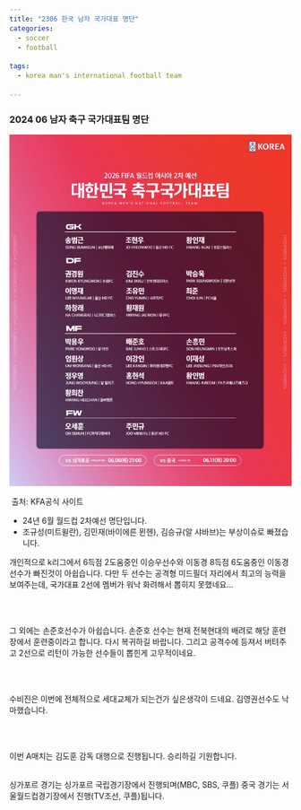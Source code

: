 ```yaml
---
title: "2306 한국 남자 국가대표 명단"
categories:
  - soccer
  - football

tags:
  - korea man's international football team

---
```


### 2024 06 남자 축구 국가대표팀 명단

<img src="../assets/images/international-a-man-2405.png?raw=true" alt="image-20220210122316921" style="zoom:" />

​																		  출처: KFA공식 사이트

- 24년 6월 월드컵 2차예선 명단입니다.
- 조규성(미트윌란), 김민재(바이에른 뮌헨), 김승규(알 샤바브)는 부상이슈로 빠졌습니다.

개인적으로 k리그에서 6득점 2도움중인 이승우선수와 이동경 8득점 6도움중인 이동경선수가 빠진것이 아쉽습니다. 다만 두 선수는 공격형 미드필더 자리에서 최고의 능력을 보여주는데, 국가대표 2선에 멤버가 워낙 화려해서 뽑히지 못했네요...

<br/><br/>

그 외에는 손준호선수가 아쉽습니다. 손준호 선수는 현재 전북현대의 배려로 해당 훈련장에서 훈련중이라고 합니다. 다시 복귀하길 바랍니다. 그리고 공격수에 등져서 버텨주고 2선으로 리턴이 가능한 선수들이 뽑힌게 고무적이네요.

<br/><br/>

수비진은 이번에 전체적으로 세대교체가 되는건가 싶은생각이 드네요. 김영권선수도 낙마했습니다.

<br/><br/>

이번  A매치는 김도훈 감독 대행으로 진행됩니다. 승리하길 기원합니다. 
<br/><br/>

싱가포르 경기는 싱가포르 국립경기장에서 진행되며(MBC, SBS, 쿠플) 중국 경기는 서울월드컵경기장에서 진행(TV조선, 쿠플)됩니다.
